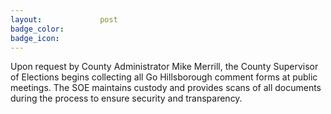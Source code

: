```yaml
---
layout:				post
badge_color:		
badge_icon:			
---
```


Upon request by County Administrator Mike Merrill, the County Supervisor of Elections begins collecting all Go Hillsborough comment forms at public meetings.  The SOE maintains custody and provides scans of all documents during the process to ensure security  and transparency.